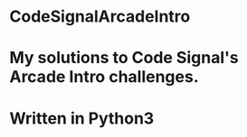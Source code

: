 # CodeSignalArcadeIntro
# My solutions to Code Signal's Arcade Intro challenges.
# Written in Python3
